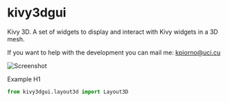 # kivy3dgui

Kivy 3D. A set of widgets to display and interact with Kivy widgets in a 3D mesh.

If you want to help with the development you can mail me: kpiorno@uci.cu

![Screenshot](https://github.com/kpiorno/kivy3dgui/blob/master/screenshots/screenshot1.jpg "Screenshot")

Example H1
```python
from kivy3dgui.layout3d import Layout3D
```

